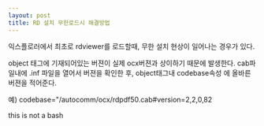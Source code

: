 ```yaml
---
layout: post
title: RD 설치 무한로드시 해결방법
---
```


익스플로러에서 최초로 rdviewer를 로드할때,
무한 설치 현상이 일어나는 경우가 있다.

object 태그에 기재되어있는 버젼이 실제 ocx버젼과 상이하기 때문에 발생한다.
cab파일내에 .inf 파일을 열어서 버젼을 확인한 후,
object태그내 codebase속성 에 올바른 버젼을 적어준다.

예) codebase="/autocomm/ocx/rdpdf50.cab#version=2,2,0,82

this is not a bash
